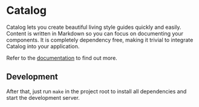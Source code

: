 # Catalog

Catalog lets you create beautiful living style guides quickly and easily. Content is written in Markdown so you can focus on documenting your components. It is completely dependency free, making it trivial to integrate Catalog into your application.

Refer to the [documentation](http://interactivethings.github.io/catalog/) to find out more.

## Development

After that, just run `make` in the project root to install all dependencies and start the development server.
